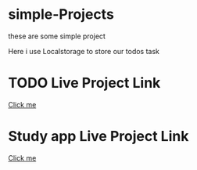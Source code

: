 # simple-Projects
these are some simple project 
<div>Here i use Localstorage to store our todos task</div>
<h1> TODO Live Project Link</h1>
<a href='https://todos-dev20.netlify.app/' >Click me</a>
<h1> Study app Live Project Link</h1>
<a href='https://fleshcard-study-app-bheem.netlify.app/' >Click me</a>
